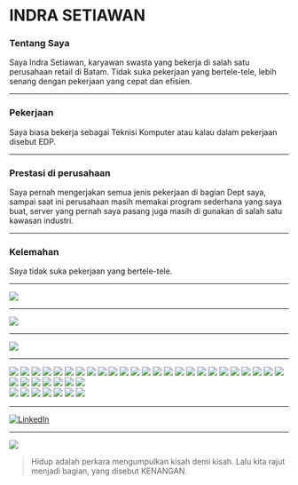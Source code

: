 # INDRA SETIAWAN

### Tentang Saya
Saya Indra Setiawan, karyawan swasta yang bekerja di salah satu perusahaan retail di Batam. Tidak suka pekerjaan yang bertele-tele, lebih senang dengan pekerjaan yang cepat dan efisien.
* * *
### Pekerjaan
Saya biasa bekerja sebagai Teknisi Komputer atau kalau dalam pekerjaan disebut EDP.
* * *
### Prestasi di perusahaan
Saya pernah mengerjakan semua jenis pekerjaan di bagian Dept saya, sampai saat ini perusahaan masih memakai program sederhana yang saya buat, server yang pernah saya pasang juga masih di gunakan di salah satu kawasan industri.
* * *
### Kelemahan
Saya tidak suka pekerjaan yang bertele-tele.

* * *
![](https://github-profile-trophy.vercel.app/?username=Gand0r)
* * *
![](https://github-profile-summary-cards.vercel.app/api/cards/profile-details?username=Gand0r&theme=vue)
* * *
![](https://github-readme-stats.vercel.app/api/top-langs/?username=Gand0r)
* * *
<!-- Actual text -->
![](https://img.shields.io/badge/Blogger-FF5722?style=for-the-badge&logo=blogger&logoColor=white)
![](https://img.shields.io/badge/dev.to-0A0A0A?style=for-the-badge&logo=devdotto&logoColor=white)
![](https://img.shields.io/badge/GeeksforGeeks-298D46?style=for-the-badge&logo=geeksforgeeks&logoColor=white)
![](https://img.shields.io/badge/Hashnode-2962FF?style=for-the-badge&logo=hashnode&logoColor=white)
![](https://img.shields.io/badge/Joomla-5091CD?style=for-the-badge&logo=joomla&logoColor=white)
![](https://img.shields.io/badge/Medium-12100E?style=for-the-badge&logo=medium&logoColor=white)
![](https://img.shields.io/badge/Wordpress-21759B?style=for-the-badge&logo=wordpress&logoColor=white)
![](https://img.shields.io/badge/circleci-343434?style=for-the-badge&logo=circleci&logoColor=white)
![](https://img.shields.io/badge/Cloudflare-F38020?style=for-the-badge&logo=Cloudflare&logoColor=white)
![](https://img.shields.io/badge/Digital_Ocean-0080FF?style=for-the-badge&logo=DigitalOcean&logoColor=white)
![](https://img.shields.io/badge/GitHub_Actions-2088FF?style=for-the-badge&logo=github-actions&logoColor=white)
![](https://img.shields.io/badge/Heroku-430098?style=for-the-badge&logo=heroku&logoColor=white)
![](https://img.shields.io/badge/Oracle-F80000?style=for-the-badge&logo=oracle&logoColor=black)
![](https://img.shields.io/badge/MariaDB-003545?style=for-the-badge&logo=mariadb&logoColor=white)
![](https://img.shields.io/badge/MongoDB-4EA94B?style=for-the-badge&logo=mongodb&logoColor=white)
![](https://img.shields.io/badge/MySQL-005C84?style=for-the-badge&logo=mysql&logoColor=white)
![](https://img.shields.io/badge/PostgreSQL-316192?style=for-the-badge&logo=postgresql&logoColor=white)
![](https://img.shields.io/badge/SQLite-07405E?style=for-the-badge&logo=sqlite&logoColor=white)
![](https://img.shields.io/badge/Adobe%20Lightroom-31A8FF?style=for-the-badge&logo=Adobe%20Lightroom&logoColor=white)
![](https://img.shields.io/badge/Adobe%20Photoshop-31A8FF?style=for-the-badge&logo=Adobe%20Photoshop&logoColor=black)
![](https://img.shields.io/badge/blender-%23F5792A.svg?style=for-the-badge&logo=blender&logoColor=white)
![](https://img.shields.io/badge/Docker-2CA5E0?style=for-the-badge&logo=docker&logoColor=white)
![](https://img.shields.io/badge/Jekyll-CC0000?style=for-the-badge&logo=Jekyll&logoColor=white)
![](https://img.shields.io/badge/pypi-3775A9?style=for-the-badge&logo=pypi&logoColor=white)
![](https://img.shields.io/badge/Xampp-F37623?style=for-the-badge&logo=xampp&logoColor=white)
![](https://img.shields.io/badge/Steam-000000?style=for-the-badge&logo=steam&logoColor=white)
![](https://img.shields.io/badge/Notepad++-90E59A.svg?style=for-the-badge&logo=notepad%2B%2B&logoColor=black)
![](https://img.shields.io/badge/VIM-%2311AB00.svg?&style=for-the-badge&logo=vim&logoColor=white)
![](https://img.shields.io/badge/Android-3DDC84?style=for-the-badge&logo=android&logoColor=white)
![](https://img.shields.io/badge/Ubuntu-E95420?style=for-the-badge&logo=ubuntu&logoColor=white)
![](https://img.shields.io/badge/Windows-0078D6?style=for-the-badge&logo=windows&logoColor=white)
![](https://img.shields.io/badge/Arduino-00979D?style=for-the-badge&logo=Arduino&logoColor=white)  
![](https://img.shields.io/badge/StackExchange-%23ffffff.svg?&style=for-the-badge&logo=StackExchange&logoColor=white)
![](https://img.shields.io/badge/Stack_Overflow-FE7A16?style=for-the-badge&logo=stack-overflow&logoColor=white)
![](https://img.shields.io/badge/SoundCloud-FF3300?style=for-the-badge&logo=soundcloud&logoColor=white)
![](https://img.shields.io/badge/Google_Play-414141?style=for-the-badge&logo=google-play&logoColor=white)
![](https://img.shields.io/badge/F%20Droid-1976D2?style=for-the-badge&logo=f-droid&logoColor=white)
![](https://img.shields.io/badge/GNU%20Bash-4EAA25?style=for-the-badge&logo=GNU%20Bash&logoColor=white)
![](https://img.shields.io/badge/GIT-E44C30?style=for-the-badge&logo=git&logoColor=white)
* * *
[![LinkedIn][1.2]][2]
* * *
![](https://visitor-badge.glitch.me/badge?page_id=Gand0r.Gand0r)

<!-- Icons -->

[1.2]: https://img.shields.io/badge/LinkedIn-0077B5?style=for-the-badge&logo=linkedin&logoColor=white

<!-- Links to your social media accounts -->

[2]: https://www.linkedin.com/mwlite/in/indrasetiawanbatam


> Hidup adalah perkara mengumpulkan kisah demi kisah. Lalu kita rajut menjadi bagian, yang disebut KENANGAN.
